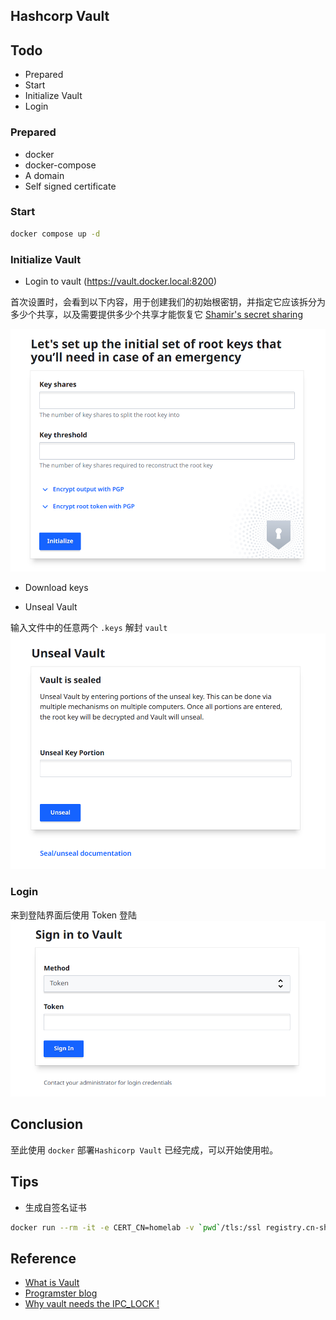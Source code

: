 ## Hashcorp Vault

## Todo

- Prepared
- Start
- Initialize Vault
- Login

### Prepared

- docker
- docker-compose
- A domain
- Self signed certificate

### Start

```sh
docker compose up -d
```

### Initialize Vault

- Login to vault (https://vault.docker.local:8200)

首次设置时，会看到以下内容，用于创建我们的初始根密钥，并指定它应该拆分为多少个共享，以及需要提供多少个共享才能恢复它 [Shamir's secret sharing](https://en.wikipedia.org/wiki/Shamir%27s_secret_sharing)

![vault initialize](./assets/vault-initialize.png)

- Download keys

- Unseal Vault

输入文件中的任意两个 `.keys` 解封 `vault`
![unseal vault](./assets/unseal-vault.png)

### Login

来到登陆界面后使用 Token 登陆
![login](./assets/login.png)

## Conclusion

至此使用 `docker` 部署`Hashicorp Vault` 已经完成，可以开始使用啦。

## Tips

- 生成自签名证书

```sh
docker run --rm -it -e CERT_CN=homelab -v `pwd`/tls:/ssl registry.cn-shenzhen.aliyuncs.com/lipaysam/certs-maker:v3.6.1 "--CERT_DNS=*.docker.local"
```

## Reference

- [What is Vault](https://developer.hashicorp.com/vault/docs/what-is-vault)
- [Programster blog](https://blog.programster.org/deploy-hashicorp-vault-through-docker)
- [Why vault needs the IPC_LOCK !](https://stackoverflow.com/questions/50031086/why-does-vault-by-hashicorp-require-the-ipc-lock-capability-to-be-enabled)